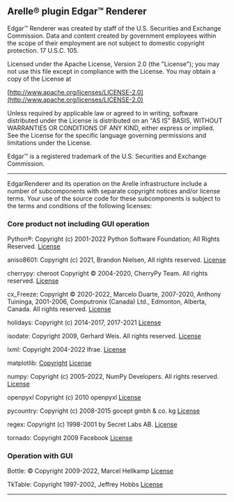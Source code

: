 ## Arelle® plugin Edgar™ Renderer

Edgar™ Renderer was created by staff of the U.S. Securities and Exchange Commission.
Data and content created by government employees within the scope of their employment
are not subject to domestic copyright protection. 17 U.S.C. 105.


Licensed under the Apache License, Version 2.0 (the "License");
you may not use this file except in compliance with the License.
You may obtain a copy of the License at

[http://www.apache.org/licenses/LICENSE-2.0](http://www.apache.org/licenses/LICENSE-2.0)


Unless required by applicable law or agreed to in writing, software
distributed under the License is distributed on an "AS IS" BASIS,
WITHOUT WARRANTIES OR CONDITIONS OF ANY KIND, either express or implied.
See the License for the specific language governing permissions and
limitations under the License.

Edgar™ is a registered trademark of the U.S. Securities and Exchange Commission.

---
EdgarRenderer and its operation on the Arelle infrastructure include a number of subcomponents with separate copyright notices
and/or license terms. Your use of the source code for these subcomponents
is subject to the terms and conditions of the following licenses:

### Core product not including GUI operation

Python®: Copyright (c) 2001-2022 Python Software Foundation; All Rights Reserved.  [License](https://docs.python.org/3/license.html)

aniso8601: Copyright (c) 2021, Brandon Nielsen, All rights reserved. [License](https://github.com/sloanlance/aniso8601/blob/master/LICENSE)

cherrypy: cheroot Copyright © 2004-2020, CherryPy Team.  All rights reserved.  [License](https://github.com/cherrypy/cherrypy/blob/main/LICENSE.md)

cx_Freeze: Copyright © 2020-2022, Marcelo Duarte, 2007-2020, Anthony Tuininga, 2001-2006, Computronix (Canada) Ltd., Edmonton, Alberta, Canada. All rights reserved. [License](https://cx-freeze.readthedocs.io/en/latest/license.html)

holidays: Copyright (c) 2014-2017, 2017-2021 [License](https://github.com/dr-prodigy/python-holidays/blob/master/LICENSE)

isodate: Copyright 2009, Gerhard Weis. All rights reserved. [License](https://opensource.org/licenses/BSD-3-Clause)

lxml: Copyright 2004-2022 Ifrae. [License](https://github.com/lxml/lxml/blob/master/LICENSES.txt)

matplotlib: [Copyright](https://matplotlib.org/stable/users/project/license.html) [License](https://github.com/matplotlib/matplotlib/blob/main/LICENSE/LICENSE)

numpy: Copyright (c) 2005-2022, NumPy Developers. All rights reserved. [License](https://numpy.org/doc/stable/license.html)

openpyxl Copyright (c) 2010 openpyxl [License](https://github.com/fluidware/openpyxl/blob/master/LICENCE)

pycountry: Copyright (c) 2008-2015 gocept gmbh & co. kg [License](https://pypi.org/project/gocept.country/)

regex: Copyright (c) 1998-2001 by Secret Labs AB.  [License](https://github.com/mrabarnett/mrab-regex/blob/hg/LICENSE.txt)

tornado: Copyright 2009 Facebook [License](https://github.com/tornadoweb/tornado/blob/master/LICENSE)

### Operation with GUI

Bottle: © Copyright 2009-2022, Marcel Hellkamp [License](https://bottlepy.org/docs/dev/)

TkTable: Copyright 1997-2002, Jeffrey Hobbs [License](https://github.com/nbro/tktable/blob/master/LICENSE.md)

---
